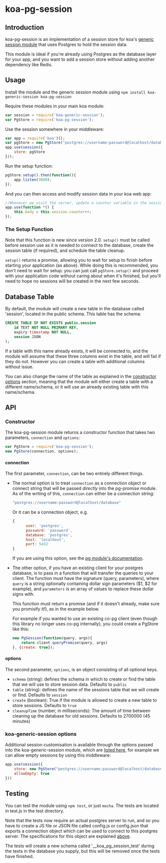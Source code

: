 # koa-pg-session

## Introduction

koa-pg-session is an implementation of a session store for koa's [generic session module](https://github.com/koajs/generic-session) that uses Postgres to hold the session data.

This module is ideal if you're already using Postgres as the database layer for your app, and you want to add a session store without adding another dependency like Redis.

## Usage

Install the module and the generic session module using `npm install koa-generic-session koa-pg-session`

Require these modules in your main koa module:

```javascript
var session = require('koa-generic-session');
var PgStore = require('koa-pg-session');
```

Use the session somewhere in your middleware:

```javascript
var app = require('koa')();
var pgStore = new PgStore("postgres://username:password@localhost/database");
app.use(session({
    store: pgStore
}));
```

Run the setup function:
```javascript
pgStore.setup().then(function(){
    app.listen(3000);
});
```

And you can then access and modify session data in your koa web app:

```javascript
//Whenever we visit the server, update a counter variable in the session and render it as JSON
app.use(function *() {
    this.body = this.session.counter++;
});
```

### The Setup Function

Note that this function is new since version 2.0. `setup()` must be called before session use as it is needed to
connect to the database, create the session table (if required), and schedule the table cleanup.

`setup()` returns a promise, allowing you to wait for setup to finish before starting your application
(as above). While doing this is recommended, you don't need to wait for setup: you can just call `pgStore.setup()`
and proceed with your application code without caring about when it's finished, but you'll need to hope no sessions
will be created in the next few seconds.

## Database Table

By default, the module will create a new table in the database called 'session', located in the public schema. This table has the schema:

```sql
CREATE TABLE IF NOT EXISTS public.session
    id TEXT NOT NULL PRIMARY KEY,
    expiry timestamp NOT NULL,
    session JSON
);
```

If a table with this name already exists, it will be connected to, and the module will assume that these three columns exist in the table, and will fail if they do not. However you can create a table with additional columns without issue.

You can also change the name of the table as explained in the [constructor options](#options) section, meaning that the module will either create a table with a different name/schema, or it will use an already existing table with this name/schema.

## API

### Constructor

The koa-pg-session module returns a constructor function that takes two parameters, `connection` and `options`:

```javascript
var PgStore = require('koa-pg-session');
new PgStore(connection, options);
```

#### connection

The first parameter, `connection`, can be two entirely different things.

 *  The normal option is to treat `connection` as a connection object or connect string that will be passed *directly*
    into the pg-promise module. As of the writing of this, `connection` can either be a connection string:

    ```javascript
    "postgres://username:password@localhost/database"
    ```

    Or it can be a connection object, e.g.

    ```javascript
    {
          user: 'postgres',
          password: 'password',
          database: 'postgres',
          host: 'localhost',
          port: 5432
    }
    ```

    If you are using this option, see the [pg module's documentation](https://github.com/brianc/node-postgres/wiki/pg#connectstring-connectionstring-function-callback).

 *  The other option, if you have an existing client for your postgres database, is to pass in a function
    that will transfer the queries to your client. The function must have the signature (query, parameters),
    where `query` is a string optionally containing dollar sign parameters ($1, $2 for example), and `parameters` is an
    array of values to replace these dollar signs with.

    This function must return a promise (and if it doesn't already, make sure you promisify it!), as in the example below.

    For example if you wanted to use an existing co-pg client (even though this library no longer uses co-pg internally),
    you could create a PgStore like this:

    ```javascript
    new PgSession(function(query, args){
        return client.queryPromise(query, args)
    }, {create: true});
    ```

#### options

The second parameter, `options`, is an object consisting of all optional keys.

* `schema` (string): defines the schema in which to create or find the table that we will use to store session data. Defaults to `public`
* `table` (string): defines the name of the sessions table that we will create or find. Defaults to `session`
* `create` (boolean): True if the module is allowed to create a new table to store sessions. Defaults to `true`
* `cleanupTime` (number, in milliseconds): The amount of time between cleaning up the database for old sessions. Defaults to 2700000 (45 minutes)

### koa-generic-session options

Additional session customisation is available through the options passed into the koa-generic-session module, which are [listed here](https://github.com/koajs/generic-session#options), for example we can allow empty sessions by using this middleware:

```javascript
app.use(session({
    store: new PgStore("postgres://username:password@localhost/database"),
    allowEmpty: true
}))
```

## Testing

You can test the module using `npm test`, or just `mocha`. The tests are located in test.js in the test directory.

Note that the tests now require an actual postgres server to run, and so you have to create a JS file or JSON file called
config.js or config.json that exports a connection object which can be used to connect to this postgres server.
The specifications for this object are explained [above](#connection).

The tests will create a new schema called '__koa_pg_session_test' during the tests in the database you supply, but this
will be removed once the tests have finished.
